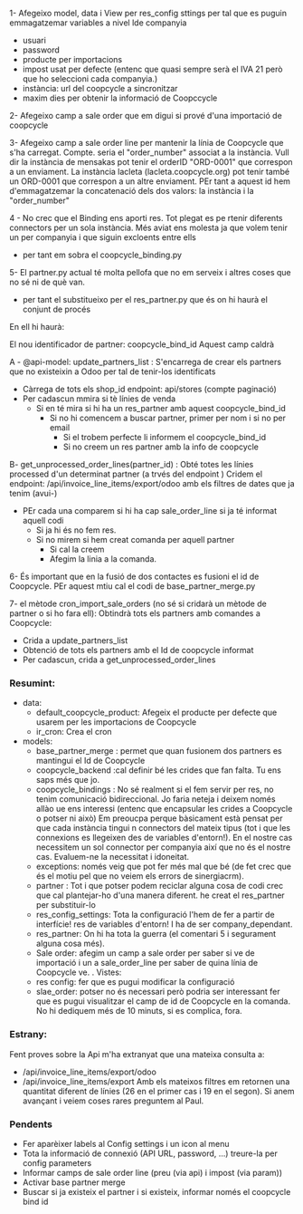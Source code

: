 
1- Afegeixo model, data  i View per res_config sttings per tal que es puguin emmagatzemar variables a nivel lde companyia 
* usuari 
* password 
* producte per importacions
* impost usat per defecte (entenc que quasi sempre serà el IVA 21 però que ho seleccioni cada companyia.)
* instància: url del coopcycle a sincronitzar
* maxim dies per obtenir la informació de Coopccycle

2- Afegeixo camp a sale order que em digui si prové d'una importació de coopcycle

3- Afegeixo camp a sale order line per mantenir la línia de Coopcycle que s'ha carregat. Compte. seria el "order_number" associat a la instància.
Vull dir la instància de mensakas pot tenir el orderID "ORD-0001" que correspon a un enviament.
La instància lacleta (lacleta.coopcycle.org) pot tenir també un ORD-0001 que correspon a un altre enviament.
PEr tant a aquest id hem d'emmagatzemar la concatenació dels dos valors: la instància i la "order_number"

4 - No crec que el Binding ens aporti res. Tot plegat es pe rtenir diferents connectors per un sola instància. Més aviat ens molesta ja que volem tenir un per companyia i que siguin excloents entre ells

- per tant em sobra el coopcycle_binding.py

5- El partner.py actual té molta pellofa que no em serveix i altres coses que no sé ni de què van.

- per tant el substitueixo per el res_partner.py que és on hi haurà el conjunt de procés

En ell hi haurà:

El nou identificador de partner: coopcycle_bind_id
Aquest camp caldrà


A - @api-model: update_partners_list : S'encarrega de crear els partners que no existeixin a Odoo per tal de tenir-los identificats
- Càrrega de tots els shop_id endpoint: api/stores (compte paginació)
- Per cadascun mmira si tè línies de venda
    - Si en té mira si hi ha un res_partner amb aquest coopcycle_bind_id
        - Si no hi comencem a buscar partner, primer per nom i si no per email
            - Si el trobem perfecte li informem el coopcycle_bind_id
            - Si no creem un res partner amb la info de coopcycle


B- get_unprocessed_order_lines(partner_id) : Obté totes les línies processed d'un determinat partner (a trvés del endpoint )
Cridem el endpoint: /api/invoice_line_items/export/odoo amb els filtres de dates que ja tenim (avui-) 
- PEr cada una comparem si hi ha cap sale_order_line si ja té informat aquell codi
    - Si ja hi és no fem res.
    - Si no mirem si hem creat comanda per aquell partner
        - Si cal la creem 
        - Afegim la linia a la comanda.


6- És important que en la fusió de dos contactes es fusioni el id de Coopcycle. PEr aquest mtiu cal el codi de base_partner_merge.py

7- el mètode cron_import_sale_orders (no sé si cridarà un mètode de partner o si ho fara ell):
Obtindrà tots els partners amb comandes a Coopcycle:
- Crida a update_partners_list
- Obtenció de tots els partners amb el Id de coopcycle informat
- Per cadascun, crida a get_unprocessed_order_lines



### Resumint: 
- data: 
    - default_coopcycle_product: Afegeix el producte per defecte que usarem per les importacions de Coopcycle
    - ir_cron: Crea el cron 
- models:
    - base_partner_merge : permet que quan fusionem dos partners es mantingui el Id de Coopcycle
    - coopcycle_backend :cal definir bé les crides que fan falta. Tu ens saps més que jo.
    - coopcycle_bindings : No sé realment si el fem servir per res, no tenim comunicació bidireccional. Jo faria neteja i deixem només allào ue ens interessi (entenc que encapsular les crides a Coopcycle o potser ni això) Em preoucpa perque bàsicament està pensat per que cada instància tingui n connectors del mateix tipus (tot i que les connexions es llegeixen des de variables d'entorn!). En el nostre cas necessitem un sol connector per companyia així que no és el nostre cas. Evaluem-ne la necessitat i idoneitat.
    - exceptions: només veig que pot fer més mal que bé (de fet crec que és el motiu pel que no veiem els errors de sinergiacrm).
    - partner : Tot i que potser podem reciclar alguna cosa de codi crec que cal plantejar-ho d'una manera diferent. he creat el res_partner per substituir-lo
    - res_config_settings: Tota la configuració l'hem de fer a partir de interfície! res de variables d'entorn! I ha de ser company_dependant.
    - res_partner: On hi ha tota la guerra (el comentari 5 i segurament alguna cosa més). 
    - Sale order: afegim un camp a sale order per saber si ve de importació i un a sale_order_line per saber de quina línia de Coopcycle ve.
. Vistes:
    - res config: fer que es pugui modificar la configuració
    - slae_order: potser no és necessari però podria ser interessant fer que es pugui visualitzar el camp de id de Coopcycle en la comanda. No hi dediquem més de 10 minuts, si es complica, fora.

### Estrany:
Fent proves sobre la Api m'ha extranyat que una mateixa consulta a:
- /api/invoice_line_items/export/odoo
- /api/invoice_line_items/export
Amb els mateixos filtres em retornen una quantitat diferent de línies (26 en el primer cas i 19 en el segon). Si anem avançant i veiem coses rares preguntem al Paul.


### Pendents

- Fer aparèixer labels al Config settings i un icon al menu
- Tota la informació de connexió (API URL, password, ...) treure-la per config parameters
- Informar camps de sale order line (preu (via api) i impost (via param))
- Activar base partner merge
- Buscar si ja existeix el partner i si existeix, informar només el coopcycle bind id
